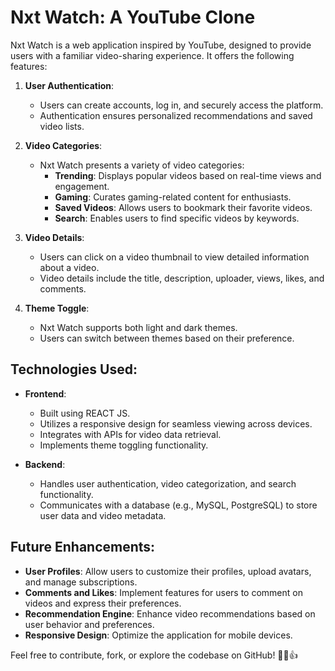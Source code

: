 # Nxt Watch: A YouTube Clone 

Nxt Watch is a web application inspired by YouTube, designed to provide users with a familiar video-sharing experience. It offers the following features:

1. **User Authentication**:
   - Users can create accounts, log in, and securely access the platform.
   - Authentication ensures personalized recommendations and saved video lists.

2. **Video Categories**:
   - Nxt Watch presents a variety of video categories:
     - **Trending**: Displays popular videos based on real-time views and engagement.
     - **Gaming**: Curates gaming-related content for enthusiasts.
     - **Saved Videos**: Allows users to bookmark their favorite videos.
     - **Search**: Enables users to find specific videos by keywords.

3. **Video Details**:
   - Users can click on a video thumbnail to view detailed information about a video.
   - Video details include the title, description, uploader, views, likes, and comments.

4. **Theme Toggle**:
   - Nxt Watch supports both light and dark themes.
   - Users can switch between themes based on their preference.

## Technologies Used:
- **Frontend**:
  - Built using REACT JS.
  - Utilizes a responsive design for seamless viewing across devices.
  - Integrates with APIs for video data retrieval.
  - Implements theme toggling functionality.

- **Backend**:
  - Handles user authentication, video categorization, and search functionality.
  - Communicates with a database (e.g., MySQL, PostgreSQL) to store user data and video metadata.

## Future Enhancements:
- **User Profiles**: Allow users to customize their profiles, upload avatars, and manage subscriptions.
- **Comments and Likes**: Implement features for users to comment on videos and express their preferences.
- **Recommendation Engine**: Enhance video recommendations based on user behavior and preferences.
- **Responsive Design**: Optimize the application for mobile devices.

Feel free to contribute, fork, or explore the codebase on GitHub! 🚀🎥👍
